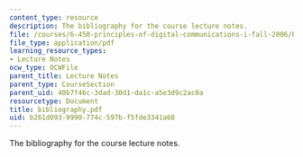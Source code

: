 ```yaml
---
content_type: resource
description: The bibliography for the course lecture notes.
file: /courses/6-450-principles-of-digital-communications-i-fall-2006/b261d0939990774c597bf5fde3341a68_bibliography.pdf
file_type: application/pdf
learning_resource_types:
- Lecture Notes
ocw_type: OCWFile
parent_title: Lecture Notes
parent_type: CourseSection
parent_uid: 40b7f46c-3dad-30d1-da1c-a5e3d9c2ac0a
resourcetype: Document
title: bibliography.pdf
uid: b261d093-9990-774c-597b-f5fde3341a68
---
```

The bibliography for the course lecture notes.

